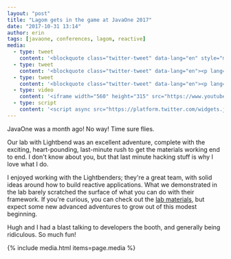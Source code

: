 ```yaml
---
layout: "post"
title: "Lagom gets in the game at JavaOne 2017"
date: "2017-10-31 13:14"
author: erin
tags: [javaone, conferences, lagom, reactive]
media: 
  - type: tweet 
    content: '<blockquote class="twitter-tweet" data-lang="en" style="max-width: 80%"><p lang="en" dir="ltr">Setting up the <a href="https://twitter.com/gameontext?ref_src=twsrc%5Etfw">@gameontext</a> stand for <a href="https://twitter.com/JavaOneConf?ref_src=twsrc%5Etfw">@JavaOneConf</a> with <a href="https://twitter.com/ebullientworks?ref_src=twsrc%5Etfw">@ebullientworks</a> :D come visit us at the IBM booth! <a href="https://t.co/71PLPPIvxx">pic.twitter.com/71PLPPIvxx</a></p>&mdash; Kate Stanley (@KateStanley91) <a href="https://twitter.com/KateStanley91/status/914889374629732352?ref_src=twsrc%5Etfw">October 2, 2017</a></blockquote>'
  - type: tweet 
    content: '<blockquote class="twitter-tweet" data-lang="en"><p lang="en" dir="ltr">You are in a maze of little interconnected rooms, none alike. And you aren&#39;t alone... IBM at <a href="https://twitter.com/hashtag/JavaOne?src=hash&amp;ref_src=twsrc%5Etfw">#JavaOne</a> Booth 6001 <a href="https://t.co/2BK5LlxV4T">https://t.co/2BK5LlxV4T</a> <a href="https://t.co/bODnmoOpf9">pic.twitter.com/bODnmoOpf9</a></p>&mdash; IBM developerWorks (@developerWorks) <a href="https://twitter.com/developerWorks/status/915049127754551296?ref_src=twsrc%5Etfw">October 3, 2017</a></blockquote>'
  - type: tweet 
    content: '<blockquote class="twitter-tweet" data-lang="en"><p lang="en" dir="ltr">Come to the <a href="https://twitter.com/hashtag/IBM?src=hash&amp;ref_src=twsrc%5Etfw">#IBM</a> booth at <a href="https://twitter.com/JavaOneConf?ref_src=twsrc%5Etfw">@JavaOneConf</a> to learn about <a href="https://twitter.com/Lagom?ref_src=twsrc%5Etfw">@Lagom</a> and <a href="https://twitter.com/hashtag/ReactiveMicroservices?src=hash&amp;ref_src=twsrc%5Etfw">#ReactiveMicroservices</a> w/ <a href="https://twitter.com/ebullientworks?ref_src=twsrc%5Etfw">@ebullientworks</a> and <a href="https://twitter.com/mckeeh3?ref_src=twsrc%5Etfw">@mckeeh3</a> <a href="https://t.co/sTBIpIHi1K">pic.twitter.com/sTBIpIHi1K</a></p>&mdash; Lagom (@Lagom) <a href="https://twitter.com/Lagom/status/915265418377310209?ref_src=twsrc%5Etfw">October 3, 2017</a></blockquote>'
  - type: video
    content: '<iframe width="560" height="315" src="https://www.youtube.com/embed/sPD8_r25GiQ" frameborder="0" allowfullscreen></iframe>'
  - type: script
    content: '<script async src="https://platform.twitter.com/widgets.js" charset="utf-8"></script>'
---
```

JavaOne was a month ago! No way! Time sure flies. 

Our lab with Lightbend was an excellent adventure, complete with the exciting, heart-pounding, last-minute rush to get the materials working end to end. I don't know about you, but that last minute hacking stuff is why I love what I do. 

I enjoyed working with the Lightbenders; they're a great team, with solid ideas around how to build reactive applications. What we demonstrated in the lab barely scratched the surface of what you can do with their framework. If you're curious, you can check out the [lab materials](https://github.com/lagom/lagom-gameon-maven-archetype), but expect some new advanced adventures to grow out of this modest beginning.

Hugh and I had a blast talking to developers the booth, and generally being ridiculous. So much fun! 

{% include media.html items=page.media %}
